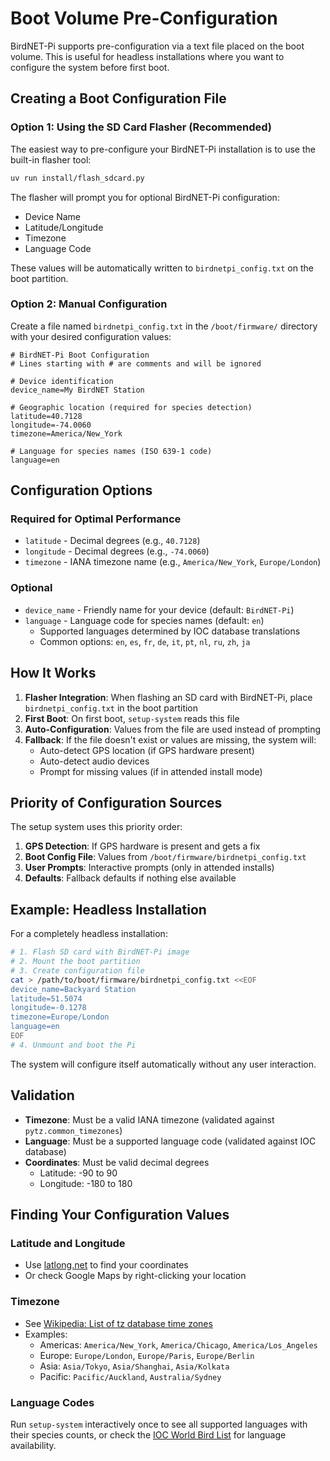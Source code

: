 # Boot Volume Pre-Configuration

BirdNET-Pi supports pre-configuration via a text file placed on the boot volume. This is useful for headless installations where you want to configure the system before first boot.

## Creating a Boot Configuration File

### Option 1: Using the SD Card Flasher (Recommended)

The easiest way to pre-configure your BirdNET-Pi installation is to use the built-in flasher tool:

```bash
uv run install/flash_sdcard.py
```

The flasher will prompt you for optional BirdNET-Pi configuration:
- Device Name
- Latitude/Longitude
- Timezone
- Language Code

These values will be automatically written to `birdnetpi_config.txt` on the boot partition.

### Option 2: Manual Configuration

Create a file named `birdnetpi_config.txt` in the `/boot/firmware/` directory with your desired configuration values:

```
# BirdNET-Pi Boot Configuration
# Lines starting with # are comments and will be ignored

# Device identification
device_name=My BirdNET Station

# Geographic location (required for species detection)
latitude=40.7128
longitude=-74.0060
timezone=America/New_York

# Language for species names (ISO 639-1 code)
language=en
```

## Configuration Options

### Required for Optimal Performance

- `latitude` - Decimal degrees (e.g., `40.7128`)
- `longitude` - Decimal degrees (e.g., `-74.0060`)
- `timezone` - IANA timezone name (e.g., `America/New_York`, `Europe/London`)

### Optional

- `device_name` - Friendly name for your device (default: `BirdNET-Pi`)
- `language` - Language code for species names (default: `en`)
  - Supported languages determined by IOC database translations
  - Common options: `en`, `es`, `fr`, `de`, `it`, `pt`, `nl`, `ru`, `zh`, `ja`

## How It Works

1. **Flasher Integration**: When flashing an SD card with BirdNET-Pi, place `birdnetpi_config.txt` in the boot partition
2. **First Boot**: On first boot, `setup-system` reads this file
3. **Auto-Configuration**: Values from the file are used instead of prompting
4. **Fallback**: If the file doesn't exist or values are missing, the system will:
   - Auto-detect GPS location (if GPS hardware present)
   - Auto-detect audio devices
   - Prompt for missing values (if in attended install mode)

## Priority of Configuration Sources

The setup system uses this priority order:

1. **GPS Detection**: If GPS hardware is present and gets a fix
2. **Boot Config File**: Values from `/boot/firmware/birdnetpi_config.txt`
3. **User Prompts**: Interactive prompts (only in attended installs)
4. **Defaults**: Fallback defaults if nothing else available

## Example: Headless Installation

For a completely headless installation:

```bash
# 1. Flash SD card with BirdNET-Pi image
# 2. Mount the boot partition
# 3. Create configuration file
cat > /path/to/boot/firmware/birdnetpi_config.txt <<EOF
device_name=Backyard Station
latitude=51.5074
longitude=-0.1278
timezone=Europe/London
language=en
EOF
# 4. Unmount and boot the Pi
```

The system will configure itself automatically without any user interaction.

## Validation

- **Timezone**: Must be a valid IANA timezone (validated against `pytz.common_timezones`)
- **Language**: Must be a supported language code (validated against IOC database)
- **Coordinates**: Must be valid decimal degrees
  - Latitude: -90 to 90
  - Longitude: -180 to 180

## Finding Your Configuration Values

### Latitude and Longitude

- Use [latlong.net](https://www.latlong.net/) to find your coordinates
- Or check Google Maps by right-clicking your location

### Timezone

- See [Wikipedia: List of tz database time zones](https://en.wikipedia.org/wiki/List_of_tz_database_time_zones)
- Examples:
  - Americas: `America/New_York`, `America/Chicago`, `America/Los_Angeles`
  - Europe: `Europe/London`, `Europe/Paris`, `Europe/Berlin`
  - Asia: `Asia/Tokyo`, `Asia/Shanghai`, `Asia/Kolkata`
  - Pacific: `Pacific/Auckland`, `Australia/Sydney`

### Language Codes

Run `setup-system` interactively once to see all supported languages with their species counts, or check the [IOC World Bird List](https://www.worldbirdnames.org/) for language availability.
